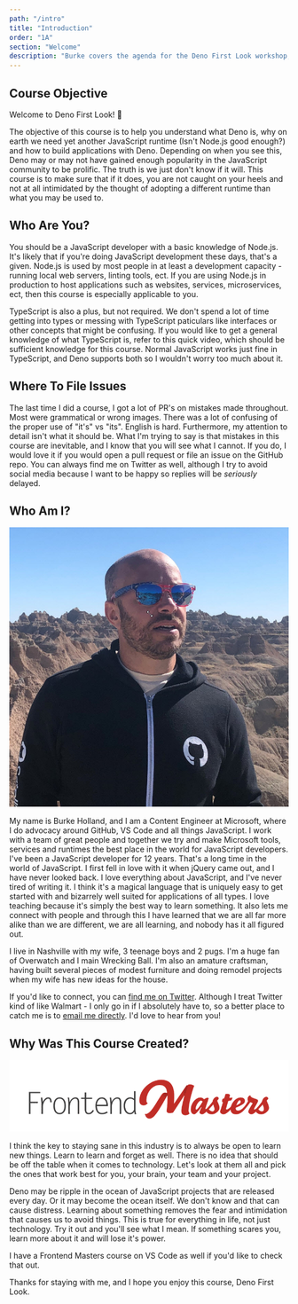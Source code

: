 ```yaml
---
path: "/intro"
title: "Introduction"
order: "1A"
section: "Welcome"
description: "Burke covers the agenda for the Deno First Look workshop, talks about himself a little bit more than you would probably like, explains how to submit issues with this course and then pontificates on whether or not Deno is something that has a future and if we should be investing valuable time into learning it."
---
```


## Course Objective

Welcome to Deno First Look! 🎉

The objective of this course is to help you understand what Deno is, why on earth we need yet another JavaScript runtime (Isn't Node.js good enough?) and how to build applications with Deno. Depending on when you see this, Deno may or may not have gained enough popularity in the JavaScript community to be prolific. The truth is we just don't know if it will. This course is to make sure that if it does, you are not caught on your heels and not at all intimidated by the thought of adopting a different runtime than what you may be used to.

## Who Are You?

You should be a JavaScript developer with a basic knowledge of Node.js. It's likely that if you're doing JavaScript development these days, that's a given. Node.js is used by most people in at least a development capacity - running local web servers, linting tools, ect. If you are using Node.js in production to host applications such as websites, services, microservices, ect, then this course is especially applicable to you.

TypeScript is also a plus, but not required. We don't spend a lot of time getting into types or messing with TypeScript paticulars like interfaces or other concepts that might be confusing. If you would like to get a general knowledge of what TypeScript is, refer to this quick video, which should be sufficient knowledge for this course. Normal JavaScript works just fine in TypeScript, and Deno supports both so I wouldn't worry too much about it.

## Where To File Issues

The last time I did a course, I got a lot of PR's on mistakes made throughout. Most were grammatical or wrong images. There was a lot of confusing of the proper use of "it's" vs "its". English is hard. Furthermore, my attention to detail isn't what it should be. What I'm trying to say is that mistakes in this course are inevitable, and I know that you will see what I cannot. If you do, I would love it if you would open a pull request or file an issue on the GitHub repo. You can always find me on Twitter as well, although I try to avoid social media because I want to be happy so replies will be _seriously_ delayed.

## Who Am I?

![Yours truly at the Badlands in South Dakota](images/me.jpg)

My name is Burke Holland, and I am a Content Engineer at Microsoft, where I do advocacy around GitHub, VS Code and all things JavaScript. I work with a team of great people and together we try and make Microsoft tools, services and runtimes the best place in the world for JavaScript developers. I've been a JavaScript developer for 12 years. That's a long time in the world of JavaScript. I first fell in love with it when jQuery came out, and I have never looked back. I love everything about JavaScript, and I've never tired of writing it. I think it's a magical language that is uniquely easy to get started with and bizarrely well suited for applications of all types. I love teaching because it's simply the best way to learn something. It also lets me connect with people and through this I have learned that we are all far more alike than we are different, we are all learning, and nobody has it all figured out.

I live in Nashville with my wife, 3 teenage boys and 2 pugs. I'm a huge fan of Overwatch and I main Wrecking Ball. I'm also an amature craftsman, having built several pieces of modest furniture and doing remodel projects when my wife has new ideas for the house.

If you'd like to connect, you can [find me on Twitter](https://twitter.com/burkeholland). Although I treat Twitter kind of like Walmart - I only go in if I absolutely have to, so a better place to catch me is to [email me directly](mailto:burkeholland@gmail.com). I'd love to hear from you!

## Why Was This Course Created?

![Frontend Masters Logo](images/FrontendMastersLogo.png)

I think the key to staying sane in this industry is to always be open to learn new things. Learn to learn and forget as well. There is no idea that should be off the table when it comes to technology. Let's look at them all and pick the ones that work best for you, your brain, your team and your project.

Deno may be ripple in the ocean of JavaScript projects that are released every day. Or it may become the ocean itself. We don't know and that can cause distress. Learning about something removes the fear and intimidation that causes us to avoid things. This is true for everything in life, not just technology. Try it out and you'll see what I mean. If something scares you, learn more about it and will lose it's power.

I have a Frontend Masters course on VS Code as well if you'd like to check that out.

Thanks for staying with me, and I hope you enjoy this course, Deno First Look.
